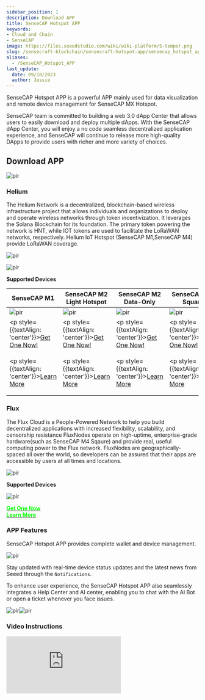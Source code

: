 ```yaml
---
sidebar_position: 1
description: Download APP
title: SenseCAP Hotspot APP
keywords:
- Cloud and Chain
- SenseCAP 
image: https://files.seeedstudio.com/wiki/wiki-platform/S-tempor.png
slug: /sensecraft-blockchain/sensecraft-hotspot-app/sensecap_hotspot_app
aliases:
  - /SenseCAP_Hotspot_APP
last_update:
  date: 09/18/2023
  author: Jessie
---
```





SenseCAP Hotspot APP is a powerful APP mainly used for data visualization and remote device management for SenseCAP MX Hotspot.

SenseCAP team is committed to building a web 3.0 dApp Center that allows users to easily download and deploy multiple dApps. With the SenseCAP dApp Center, you will enjoy a no code seamless decentralized application experience, and SenseCAP will continue to release more high-quality DApps to provide users with richer and more variety of choices.






## Download APP

<p style={{textAlign: 'center'}}><img src="https://www.sensecapmx.com/wp-content/uploads/2022/07/sensecap-hotspot-app-1.png" alt="pir" width={800} height="auto" /></p>


### Helium

The Helium Network is a decentralized, blockchain-based wireless infrastructure project that allows individuals and organizations to deploy and operate wireless networks through token incentivization. It leverages the Solana Blockchain for its foundation. The primary token powering the network is HNT, while IOT tokens are used to facilitate the LoRaWAN networks, respectively. Helium IoT Hotspot (SenseCAP M1,SenseCAP M4) provide LoRaWAN coverage.



<p style={{textAlign: 'center'}}><img src="https://files.seeedstudio.com/wiki/SenseCAP/introduction/helium2.png
" alt="pir" width={800} height="auto" /></p>
<p style={{textAlign: 'center'}}><img src="https://files.seeedstudio.com/wiki/SenseCAP/introduction/helium.png
" alt="pir" width={800} height="auto" /></p>

**Supported Devices**

|SenseCAP M1|SenseCAP M2 Light Hotspot|SenseCAP M2 Data-Only|SenseCAP M4 Square|
|------------------|--------------------------|-----------------------|-----------------------|
|<img src="https://media-cdn.seeedstudio.com/media/catalog/product/cache/bb49d3ec4ee05b6f018e93f896b8a25d/8/6/868ce_4.jpg" alt="pir" width={300} height="auto" />|<img src="https://media-cdn.seeedstudio.com/media/catalog/product/cache/bb49d3ec4ee05b6f018e93f896b8a25d/1/-/1-sensecap-m2-light-hotspot-software-license--first_1_.jpg" alt="pir" width={300} height="auto" />|<img src="https://media-cdn.seeedstudio.com/media/catalog/product/cache/bb49d3ec4ee05b6f018e93f896b8a25d/d/a/data_eu.jpg" alt="pir" width={300} height="auto" />|<img src="https://media-cdn.seeedstudio.com/media/catalog/product/cache/bb49d3ec4ee05b6f018e93f896b8a25d/s/e/sensecap_m4_.png" alt="pir" width={300} height="auto" />|
|<p style={{textAlign: 'center'}}>[Get One Now!](https://www.seeedstudio.com/SenseCAP-M1-LoRaWAN-Indoor-Gateway-EU868-p-5022.html)</p>|<p style={{textAlign: 'center'}}>[Get One Now!](https://www.seeedstudio.com/SenseCAP-M2-Light-Hotspot-and-Software-License.html)</p>|<p style={{textAlign: 'center'}}>[Get One Now!](https://www.seeedstudio.com/SenseCAP-M2-Data-Only-LoRaWAN-Indoor-Gateway-SX1302-EU868-p-5339.html)</p>|<p style={{textAlign: 'center'}}>[Get One Now!](https://www.seeedstudio.com/SenseCAP-M4-Sqaure-Bundle.html)</p>|
|<p style={{textAlign: 'center'}}>[Learn More](https://wiki.seeedstudio.com/Network/SenseCAP_Network/SenseCAP_M1-Helium_gateway/SenseCAP_M1_Overview/)</p>|<p style={{textAlign: 'center'}}>[Learn More](https://wiki.seeedstudio.com/Network/SenseCAP_Network/SenseCAP_M2_Light_Gateway/SenseCAP_M2_Light_Gateway_Overview/)</p>|<p style={{textAlign: 'center'}}>[Learn More](https://wiki.seeedstudio.com/Network/SenseCAP_Network/SenseCAP_M2_Data_Only-Helium_gateway/SenseCAP_M2_Data_Only_Overview/)</p>|<p style={{textAlign: 'center'}}>[Learn More](https://wiki.seeedstudio.com/Network/SenseCAP_Network/SenseCAP_M4_Square-Flux_gateway/SenseCAP_M4_Overview/)</p>|

### Flux

The Flux Cloud is a People-Powered Network to help you build decentralized applications with increased flexibility, scalability, and censorship resistance
FluxNodes  operate on high-uptime, enterprise-grade hardware(such as SenseCAP M4 Sqaure) and provide real, useful computing power to the Flux network.
FluxNodes are geographically-spaced all over the world, so developers can be assured that their apps are accessible by users at all times and locations.

<p style={{textAlign: 'center'}}><img src="https://files.seeedstudio.com/wiki/SenseCAP/introduction/flux2.png
" alt="pir" width={800} height="auto" /></p>

**Supported Devices**


<p style={{textAlign: 'center'}}><img src="https://media-cdn.seeedstudio.com/media/catalog/product/cache/bb49d3ec4ee05b6f018e93f896b8a25d/s/e/sensecap_m4_.png" alt="pir" width={600} height="auto" /></p>


<div class="get_one_now_container" style={{textAlign: 'center'}}>
    <a class="get_one_now_item" href="https://www.seeedstudio.com/SenseCAP-M4-Sqaure-Bundle.html">
            <strong><span><font color={'FFFFFF'} size={"4"}> Get One Now </font></span></strong>
    </a>
</div>

<div class="get_one_now_container" style={{textAlign: 'center'}}>
    <a class="get_one_now_item" href="https://wiki.seeedstudio.com/Network/SenseCAP_Network/SenseCAP_M4_Square-Flux_gateway/SenseCAP_M4_Overview/">
            <strong><span><font color={'FFFFFF'} size={"4"}>Learn More</font></span></strong>
    </a>
</div>

### APP Features

SenseCAP Hotspot APP provides complete wallet and device management.

<p style={{textAlign: 'center'}}><img src="https://files.seeedstudio.com/wiki/SenseCAP/introduction/hotspotapp.png
" alt="pir" width={800} height="auto" /></p>

Stay updated with real-time device status updates and the latest news from Seeed through the `Notifications`.


To enhance user experience, the SenseCAP Hotspot APP also seamlessly integrates a Help Center and AI center, enabling you to chat with the AI Bot or open a ticket whenever you face issues.

<p style={{textAlign: 'center'}}><img src="https://files.seeedstudio.com/wiki/SenseCAP/introduction/alert.png" alt="pir" width={300} height="auto" /><img src="https://files.seeedstudio.com/wiki/SenseCAP/introduction/aibo.png
" alt="pir" width={300} height="auto" /></p>

### Video Instructions


<p style={{textAlign: 'center'}}><iframe width={666} height={315} src="https://www.youtube.com/embed/VErL5YYujns" title="YouTube video player" frameBorder={0} allow="accelerometer; autoplay; clipboard-write; encrypted-media; gyroscope; picture-in-picture; web-share" allowFullScreen /></p>

<p style={{textAlign: 'center'}}><iframe width={666} height={315} src="https://www.youtube.com/embed/raSvjQ7vip4" title="YouTube video player" frameBorder={0} allow="accelerometer; autoplay; clipboard-write; encrypted-media; gyroscope; picture-in-picture; web-share" allowFullScreen /></p>



### FAQ

* **Why do we need to download SenseCAP Hotspot App?**


The Original Helium App no longer supports managing manufacturers' Hotspots. SenseCAP Hotspot App can manage SenseCAP MX Hotspot as the Helium App and provides more detailed information and comprehensive functions about your hotspot. [Helium Announcement](https://blog.helium.com/the-future-of-hotspot-apps-and-wallets-in-the-helium-ecosystem-a5b904b01d62)

*  **Does SenseCAP Hotspot App need to enter the Helium wallet 12 seed words?**


No, SenseCAP App log in with SenseCAP Dashboard account and add Helium wallet by DeepLink to Helium App or enter Helium wallet address.

* **Can I onboard a SenseCAP MX Hotspot to my Helium wallet via SenseCAP Hotspot App？**


This can be done with the latest version of the [SenseCAP App](https://www.sensecapmx.com/docs/sesnecap-hotspot-app/download-app/).

* **Can I manage another maker hotspot on SenseCAP Hotspot App?**

SenseCAP App only supports adding SenseCAP MX Hotspot to helium, but we provide all maker hotspot information such as basic info, reward, activity, location, etc.

* **Can SenseCAP Hotspot App Manage multiple wallets?**

Multi-wallet management is under development, when it is ready we will be happy to inform you.
